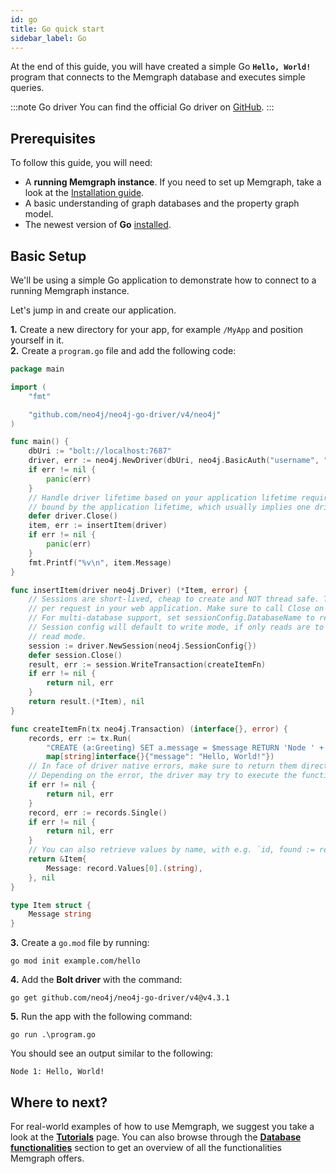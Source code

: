 ```yaml
---
id: go
title: Go quick start
sidebar_label: Go
---
```


At the end of this guide, you will have created a simple Go **`Hello, World!`** program that connects to the Memgraph database and executes simple queries.

:::note Go driver
You can find the official Go driver on [GitHub](https://github.com/neo4j/neo4j-go-driver).
:::

## Prerequisites

To follow this guide, you will need:
* A **running Memgraph instance**. If you need to set up Memgraph, take a look at the [Installation guide](/installation/overview.md).
* A basic understanding of graph databases and the property graph model.
* The newest version of **Go** [installed](https://golang.org/doc/install).

## Basic Setup

We'll be using a simple Go application to demonstrate how to connect to a running Memgraph instance.

Let's jump in and create our application.

**1.** Create a new directory for your app, for example `/MyApp` and position yourself in it.<br />
**2.** Create a `program.go` file and add the following code:

```go
package main

import (
	"fmt"

	"github.com/neo4j/neo4j-go-driver/v4/neo4j"
)

func main() {
	dbUri := "bolt://localhost:7687"
	driver, err := neo4j.NewDriver(dbUri, neo4j.BasicAuth("username", "password", ""))
	if err != nil {
		panic(err)
	}
	// Handle driver lifetime based on your application lifetime requirements  driver's lifetime is usually
	// bound by the application lifetime, which usually implies one driver instance per application
	defer driver.Close()
	item, err := insertItem(driver)
	if err != nil {
		panic(err)
	}
	fmt.Printf("%v\n", item.Message)
}

func insertItem(driver neo4j.Driver) (*Item, error) {
	// Sessions are short-lived, cheap to create and NOT thread safe. Typically create one or more sessions
	// per request in your web application. Make sure to call Close on the session when done.
	// For multi-database support, set sessionConfig.DatabaseName to requested database
	// Session config will default to write mode, if only reads are to be used configure session for
	// read mode.
	session := driver.NewSession(neo4j.SessionConfig{})
	defer session.Close()
	result, err := session.WriteTransaction(createItemFn)
	if err != nil {
		return nil, err
	}
	return result.(*Item), nil
}

func createItemFn(tx neo4j.Transaction) (interface{}, error) {
	records, err := tx.Run(
		"CREATE (a:Greeting) SET a.message = $message RETURN 'Node ' + id(a) + ': ' + a.message",
		map[string]interface{}{"message": "Hello, World!"})
	// In face of driver native errors, make sure to return them directly.
	// Depending on the error, the driver may try to execute the function again.
	if err != nil {
		return nil, err
	}
	record, err := records.Single()
	if err != nil {
		return nil, err
	}
	// You can also retrieve values by name, with e.g. `id, found := record.Get("n.id")`
	return &Item{
		Message: record.Values[0].(string),
	}, nil
}

type Item struct {
	Message string
}
```

**3.** Create a `go.mod` file by running:

```
go mod init example.com/hello
```

**4.** Add the **Bolt driver** with the command:

```
go get github.com/neo4j/neo4j-go-driver/v4@v4.3.1
```

**5.** Run the app with the following command:

```
go run .\program.go
```

You should see an output similar to the following:

```
Node 1: Hello, World!
```

## Where to next?

For real-world examples of how to use Memgraph, we suggest you take a look at the **[Tutorials](/tutorials/overview.md)** page.
You can also browse through the **[Database functionalities](/database-functionalities/overview.md)** section to get an overview of all the functionalities Memgraph offers.
